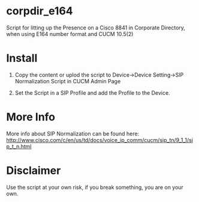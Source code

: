 # corpdir_e164
Script for litting up the Presence on a Cisco 8841 in Corporate Directory, when using E164 number format and CUCM 10.5(2)

# Install
1. Copy the content or uplod the script to Device->Device Setting->SIP Normalization Script in CUCM Admin Page

2. Set the Script in a SIP Profile and add the Profile to the Device.

# More Info
More info about SIP Normalization can be found here:
http://www.cisco.com/c/en/us/td/docs/voice_ip_comm/cucm/sip_tn/9_1_1/sip_t_n.html

# Disclaimer
Use the script at your own risk, if you break something, you are on your own.
